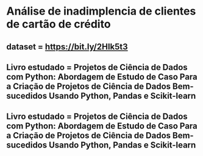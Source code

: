 # Análise de inadimplencia de clientes de cartão de crédito

## dataset = https://bit.ly/2HIk5t3
## Livro estudado = Projetos de Ciência de Dados com Python: Abordagem de Estudo de Caso Para a Criação de Projetos de Ciência de Dados Bem-sucedidos Usando Python, Pandas e Scikit-learn
## Livro estudado = Projetos de Ciência de Dados com Python: Abordagem de Estudo de Caso Para a Criação de Projetos de Ciência de Dados Bem-sucedidos Usando Python, Pandas e Scikit-learn

